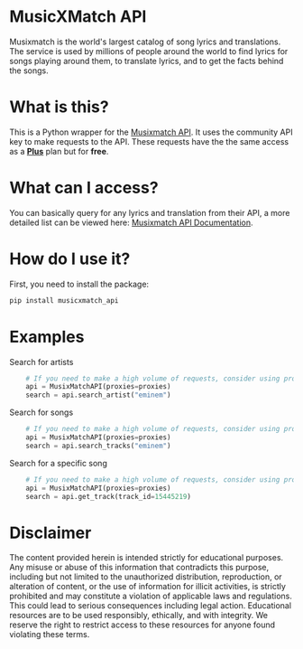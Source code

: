 # MusicXMatch API

Musixmatch is the world's largest catalog of song lyrics and translations. The service is used by millions of people around the world to find lyrics for songs playing around them, to translate lyrics, and to get the facts behind the songs.

# What is this?

This is a Python wrapper for the [Musixmatch API](https://developer.musixmatch.com/). It uses the community API key to make requests to the API. These requests have the the same access as a **[Plus](https://developer.musixmatch.com/plans)** plan but for **free**.

# What can I access?

You can basically query for any lyrics and translation from their API, a more detailed list can be viewed here: [Musixmatch API Documentation](https://developer.musixmatch.com/documentation).

# How do I use it?

First, you need to install the package:

```bash
pip install musicxmatch_api
```

# Examples

Search for artists
```python
    # If you need to make a high volume of requests, consider using proxies
    api = MusixMatchAPI(proxies=proxies)
    search = api.search_artist("eminem")
```

Search for songs
```python
    # If you need to make a high volume of requests, consider using proxies
    api = MusixMatchAPI(proxies=proxies)
    search = api.search_tracks("eminem")
```

Search for a specific song
```python
    # If you need to make a high volume of requests, consider using proxies
    api = MusixMatchAPI(proxies=proxies)
    search = api.get_track(track_id=15445219)
```


# Disclaimer

The content provided herein is intended strictly for educational purposes. Any misuse or abuse of this information that contradicts this purpose, including but not limited to the unauthorized distribution, reproduction, or alteration of content, or the use of information for illicit activities, is strictly prohibited and may constitute a violation of applicable laws and regulations. This could lead to serious consequences including legal action. Educational resources are to be used responsibly, ethically, and with integrity. We reserve the right to restrict access to these resources for anyone found violating these terms.